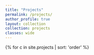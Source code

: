 ```yaml
---
title: "Projects"
permalink: /projects/
author_profile: true
layout: collection
collection: projects
classes: wide
---
```

{% for c in site.projects | sort: 'order' %}
